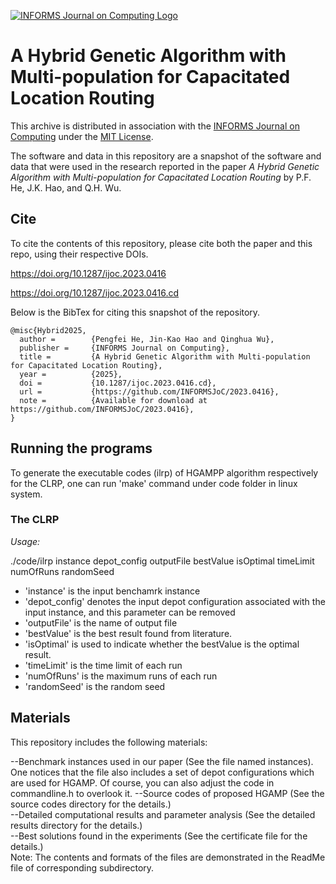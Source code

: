 [![INFORMS Journal on Computing Logo](https://INFORMSJoC.github.io/logos/INFORMS_Journal_on_Computing_Header.jpg)](https://pubsonline.informs.org/journal/ijoc)

# A Hybrid Genetic Algorithm with Multi-population for Capacitated Location Routing

This archive is distributed in association with the [INFORMS Journal on
Computing](https://pubsonline.informs.org/journal/ijoc) under the [MIT License](LICENSE).

The software and data in this repository are a snapshot of the software and data
that were used in the research reported in the paper _A Hybrid Genetic Algorithm with Multi-population for Capacitated Location Routing_ by P.F. He, J.K. Hao, and Q.H. Wu. 

## Cite

To cite the contents of this repository, please cite both the paper and this repo, using their respective DOIs.

https://doi.org/10.1287/ijoc.2023.0416

https://doi.org/10.1287/ijoc.2023.0416.cd


Below is the BibTex for citing this snapshot of the repository.

```
@misc{Hybrid2025,
  author =        {Pengfei He, Jin-Kao Hao and Qinghua Wu},
  publisher =     {INFORMS Journal on Computing},
  title =         {A Hybrid Genetic Algorithm with Multi-population for Capacitated Location Routing},
  year =          {2025},
  doi =           {10.1287/ijoc.2023.0416.cd},
  url =           {https://github.com/INFORMSJoC/2023.0416},
  note =          {Available for download at https://github.com/INFORMSJoC/2023.0416},
} 
```

## Running the programs

To generate the executable codes (ilrp) of HGAMPP algorithm respectively for the CLRP, one can run 'make' command under code folder in linux system.

 ### The CLRP
_Usage:_ 

./code/ilrp instance depot_config outputFile bestValue isOptimal timeLimit numOfRuns randomSeed

- 'instance' is the input benchamrk instance
- 'depot_config' denotes the input depot configuration associated with the input instance, and this parameter can be removed
- 'outputFile' is the name of output file 
- 'bestValue' is the best result found from literature.
- 'isOptimal' is used to indicate whether the bestValue is the optimal result.
- 'timeLimit' is the time limit of each run
- 'numOfRuns' is the maximum runs of each run
- 'randomSeed' is the random seed 

## Materials
This repository includes the following materials:

--Benchmark instances used in our paper (See the file named instances). One notices that the file also includes a set of depot configurations which are used for HGAMP. Of course, you can also adjust the code in commandline.h to overlook it. 
--Source codes of proposed HGAMP (See the source codes directory for the details.)   
--Detailed computational results and parameter analysis (See the detailed results directory for the details.)   
--Best solutions found in the experiments (See the certificate file for the details.)  
Note: The contents and formats of the files are demonstrated in the ReadMe file of corresponding subdirectory.  
  
